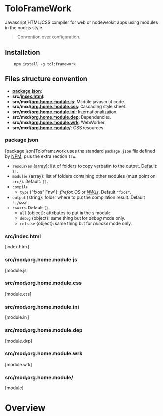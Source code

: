 # ToloFrameWork

Javascript/HTML/CSS compiler for web or nodewebkit apps using modules in the nodejs style.

> Convention over configuration.

## Installation
```
    npm install -g toloframework
```

## Files structure convention

* __[package.json](package.json)__: 
* __src/[index.html](index.html)__: 
* __src/mod/[org.home.module.js](module.js)__: Module javascript code.
* __src/mod/[org.home.module.css](module.css)__: Cascading style sheet.
* __src/mod/[org.home.module.ini](module.ini)__: Internationalization.
* __src/mod/[org.home.module.dep](module.dep)__: Dependencies.
* __src/mod/[org.home.module.wrk](module.wrk)__: WebWorker.
* __src/mod/[org.home.module](module)/__: CSS resources.

### package.json
[package.json]Toloframework uses the standard `package.json` file defined by [NPM](https://docs.npmjs.com/getting-started/using-a-package.json), plus the extra section `tfw`.

* `resources` {array}: list of folders to copy verbatim to the output. Default: `[]`.
* `modules` {array}: list of folders containing other modules (must point on `src/`). Default: `[]`.
* `compile`
  * `type` {"fxos"|"nw"}: _firefox OS_ or _[NW.js](https://nwjs.io/)_. Default `"fxos"`.
* `output` {string}: folder where to put the compilation result. Default `"./www"`.
* `consts`. Default `{}`.
  * `all` {object}: attributes to put in the `$` module.
  * `debug` {object}: same thing but for _debug_ mode only.
  * `release` {object}: same thing but for _release_ mode only.

### src/index.html
[index.html]

### src/mod/org.home.module.js
[module.js]

### src/mod/org.home.module.css
[module.css]

### src/mod/org.home.module.ini
[module.ini]

### src/mod/org.home.module.dep
[module.dep]

### src/mod/org.home.module.wrk
[module.wrk]

### src/mod/org.home.module/
[module]




Overview
========

